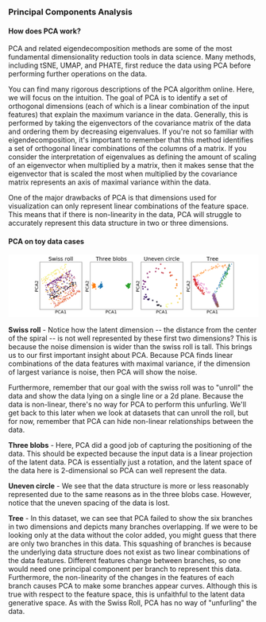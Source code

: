 ### Principal Components Analysis

#### How does PCA work?

PCA and related eigendecomposition methods are some of the most fundamental dimensionality reduction tools in data science. Many methods, including tSNE, UMAP, and PHATE, first reduce the data using PCA before performing further operations on the data.

You can find many rigorous descriptions of the PCA algorithm online. Here, we will focus on the intuition. The goal of PCA is to identify a set of orthogonal dimensions (each of which is a linear combination of the input features) that explain the maximum variance in the data. Generally, this is performed by taking the eigenvectors of the covariance matrix of the data and ordering them by decreasing eigenvalues. If you're not so familiar with eigendecomposition, it's important to remember that this method identifies a set of orthogonal linear combinations of the columns of a matrix. If you consider the interpretation of eigenvalues as defining the amount of scaling of an eigenvector when multiplied by a matrix, then it makes sense that the eigenvector that is scaled the most when multiplied by the covariance matrix represents an axis of maximal variance within the data.

One of the major drawbacks of PCA is that dimensions used for visualization can only represent linear combinations of the feature space. This means that if there is non-linearity in the data, PCA will struggle to accurately represent this data structure in two or three dimensions.

#### PCA on toy data cases

![PCA on toy data](img/toy_data.PCA.png)

**Swiss roll** - Notice how the latent dimension -- the distance from the center of the spiral -- is not well represented by these first two dimensions? This is because the noise dimension is wider than the swiss roll is tall. This brings us to our first important insight about PCA. Because PCA finds linear combinations of the data features with maximal variance, if the dimension of largest variance is noise, then PCA will show the noise.

Furthermore, remember that our goal with the swiss roll was to "unroll" the data and show the data lying on a single line or a 2d plane. Because the data is non-linear, there's no way for PCA to perform this unfurling. We'll get back to this later when we look at datasets that can unroll the roll, but for now, remember that PCA can hide non-linear relationships between the data.

**Three blobs** - Here, PCA did a good job of capturing the positioning of the data. This should be expected because the input data is a linear projection of the latent data. PCA is essentially just a rotation, and the latent space of the data here is 2-dimensional so PCA can well represent the data.

**Uneven circle** - We see that the data structure is more or less reasonably represented due to the same reasons as in the three blobs case. However, notice that the uneven spacing of the data is lost.

**Tree** - In this dataset, we can see that PCA failed to show the six branches in two dimensions and depicts many branches overlapping. If we were to be looking only at the data without the color added, you might guess that there are only two branches in this data. This squashing of branches is because the underlying data structure does not exist as two linear combinations of the data features. Different features change between branches, so one would need one principal component per branch to represent this data. Furthermore, the non-linearity of the changes in the features of each branch causes PCA to make some branches appear curves. Although this is true with respect to the feature space, this is unfaithful to the latent data generative space. As with the Swiss Roll, PCA has no way of "unfurling" the data.
